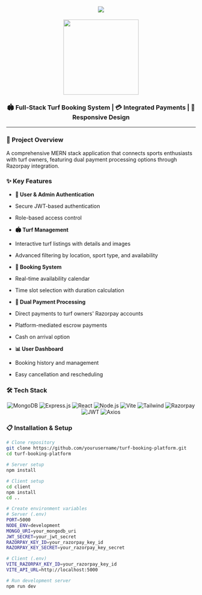 <h1 align="center">
 <img src="https://readme-typing-svg.herokuapp.com/?lines=Turf+Booking+Platform;Connect+Players+and+Turf+Owners;Seamless+Payment+Solutions&center=true&size=30">
</h1>

<div align="center">
 <img src="https://media.giphy.com/media/3oKIPCohynIQYGPcVG/giphy.gif" width="200"/>
</div>

<h3 align="center">
 🏟️ Full-Stack Turf Booking System | 💳 Integrated Payments | 📱 Responsive Design
</h3>

---

### 🌟 Project Overview

A comprehensive MERN stack application that connects sports enthusiasts with turf owners, featuring dual payment processing options through Razorpay integration.

### ✨ Key Features

- **👥 User & Admin Authentication**
- Secure JWT-based authentication
- Role-based access control

- **🏟️ Turf Management**
- Interactive turf listings with details and images
- Advanced filtering by location, sport type, and availability

- **📅 Booking System**
- Real-time availability calendar
- Time slot selection with duration calculation

- **💸 Dual Payment Processing**
- Direct payments to turf owners' Razorpay accounts
- Platform-mediated escrow payments
- Cash on arrival option

- **📊 User Dashboard**
- Booking history and management
- Easy cancellation and rescheduling

### 🛠️ Tech Stack

<p align="center">
 <img src="https://img.shields.io/badge/MongoDB-4EA94B?style=for-the-badge&logo=mongodb&logoColor=white" alt="MongoDB"/>
 <img src="https://img.shields.io/badge/Express.js-000000?style=for-the-badge&logo=express&logoColor=white" alt="Express.js"/>
 <img src="https://img.shields.io/badge/React-20232A?style=for-the-badge&logo=react&logoColor=61DAFB" alt="React"/>
 <img src="https://img.shields.io/badge/Node.js-339933?style=for-the-badge&logo=nodedotjs&logoColor=white" alt="Node.js"/>
 <img src="https://img.shields.io/badge/Vite-B73BFE?style=for-the-badge&logo=vite&logoColor=FFD62E" alt="Vite"/>
 <img src="https://img.shields.io/badge/Tailwind_CSS-38B2AC?style=for-the-badge&logo=tailwind-css&logoColor=white" alt="Tailwind"/>
 <img src="https://img.shields.io/badge/Razorpay-02042B?style=for-the-badge&logo=razorpay&logoColor=3395FF" alt="Razorpay"/>
 <img src="https://img.shields.io/badge/JWT-000000?style=for-the-badge&logo=JSON%20web%20tokens&logoColor=white" alt="JWT"/>
 <img src="https://img.shields.io/badge/Axios-5A29E4?style=for-the-badge&logo=axios&logoColor=white" alt="Axios"/>
</p>

### 📋 Installation & Setup

```bash
# Clone repository
git clone https://github.com/yourusername/turf-booking-platform.git
cd turf-booking-platform

# Server setup
npm install

# Client setup
cd client
npm install
cd ..

# Create environment variables
# Server (.env)
PORT=5000
NODE_ENV=development
MONGO_URI=your_mongodb_uri
JWT_SECRET=your_jwt_secret
RAZORPAY_KEY_ID=your_razorpay_key_id
RAZORPAY_KEY_SECRET=your_razorpay_key_secret

# Client (.env)
VITE_RAZORPAY_KEY_ID=your_razorpay_key_id
VITE_API_URL=http://localhost:5000

# Run development server
npm run dev
```
